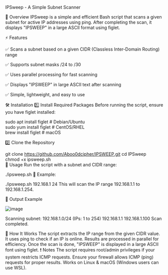 IPSweep - A Simple Subnet Scanner

📌 Overview
IPSweep is a simple and efficient Bash script that scans a given subnet for active IP addresses using ping. After completing the scan, it displays "IPSWEEP" in a large ASCII format using figlet.

⚡ Features

✅ Scans a subnet based on a given CIDR (Classless Inter-Domain Routing) range

✅ Supports subnet masks /24 to /30

✅ Uses parallel processing for fast scanning

✅ Displays "IPSWEEP" in large ASCII text after scanning

✅ Simple, lightweight, and easy to use

🛠 Installation
1️⃣ Install Required Packages
Before running the script, ensure you have figlet installed:


sudo apt install figlet    # Debian/Ubuntu  
sudo yum install figlet    # CentOS/RHEL  
brew install figlet        # macOS  

2️⃣ Clone the Repository

git clone https://github.com/Aboo0dcipher/IPSWEEP.git
cd IPSweep  
chmod +x ipsweep.sh  
🚀 Usage
Run the script with a subnet and CIDR range:


./ipsweep.sh <subnet> <CIDR>
🔹 Example:

./ipsweep.sh 192.168.1 24
This will scan the IP range 192.168.1.1 to 192.168.1.254.

📜 Output Example


![image](https://github.com/user-attachments/assets/6c8d0dff-6a3b-4ac0-ad54-7f6746ec5f20)





Scanning subnet: 192.168.1.0/24 (IPs: 1 to 254)
192.168.1.1 
192.168.1.100 
Scan completed.

 
🔧 How It Works
The script extracts the IP range from the given CIDR value.
It uses ping to check if an IP is online.
Results are processed in parallel for efficiency.
Once the scan is done, "IPSWEEP" is displayed in a large ASCII font using figlet.
❗ Notes
The script requires root/admin privileges if your system restricts ICMP requests.
Ensure your firewall allows ICMP (ping) requests for proper results.
Works on Linux & macOS (Windows users can use WSL).
